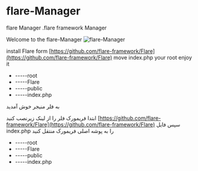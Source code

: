 # flare-Manager
flare Manager .flare framework Manager

Welcome to the flare-Manager
![flare-Manager](https://s21.picofile.com/file/8442744984/flarem.PNG)



install Flare form [https://github.com/flare-framework/Flare](https://github.com/flare-framework/Flare) move index.php your root 
enjoy it

* -----root
* -----Flare
* -----public
* -----index.php

به فلر منیجر خوش آمدید

ابتدا فریمورک فلر را از لینک زیرنصب کنید [https://github.com/flare-framework/Flare](https://github.com/flare-framework/Flare) سپس فایل index.php را به پوشه اصلی فریمورک منتقل کنید
* -----root
* -----Flare
* -----public
* -----index.php
